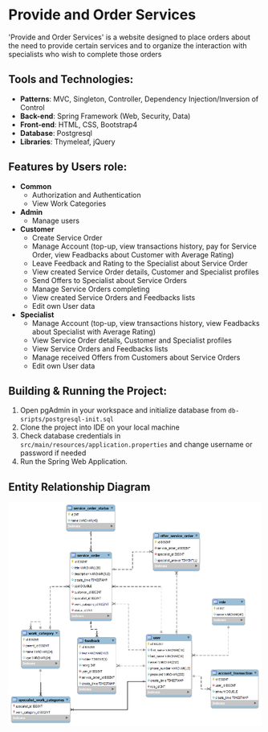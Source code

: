 # Provide and Order Services

'Provide and Order Services' is a website designed to place orders about the need to provide certain services and to organize the interaction with specialists who wish to complete those orders

## Tools and Technologies:

* **Patterns**: MVC, Singleton, Controller, Dependency Injection/Inversion of Control
* **Back-end**: Spring Framework (Web, Security, Data)
* **Front-end**: HTML, CSS, Bootstrap4
* **Database**: Postgresql
* **Libraries**: Thymeleaf, jQuery

## Features by Users role:

* **Common**
    * Authorization and Authentication
    * View Work Categories
* **Admin**
    * Manage users
* **Customer**
    * Create Service Order
    * Manage Account (top-up, view transactions history, pay for Service Order, view Feadbacks about Customer with Average Rating)
    * Leave Feedback and Rating to the Specialist about Service Order
    * View created Service Order details, Customer and Specialist profiles
    * Send Offers to Specialist about Service Orders
    * Manage Service Orders completing
    * View created Service Orders and Feedbacks lists
    * Edit own User data
* **Specialist**
    * Manage Account (top-up, view transactions history, view Feadbacks about Specialist with Average Rating)
    * View Service Order details, Customer and Specialist profiles
    * View Service Orders and Feedbacks lists
    * Manage received Offers from Customers about Service Orders
    * Edit own User data

## Building & Running the Project:

1. Open pgAdmin in your workspace and initialize database from `db-sripts/postgresql-init.sql`
3. Clone the project into IDE on your local machine
4. Check database credentials in `src/main/resources/application.properties` and change username or password if needed
5. Run the Spring Web Application.

## Entity Relationship Diagram

![](imgs/ER-diagramm.png)